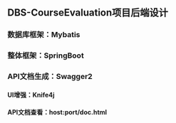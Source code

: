 ## DBS-CourseEvaluation项目后端设计
### 数据库框架：Mybatis
### 整体框架：SpringBoot
### API文档生成：Swagger2
  #### UI增强：Knife4j
  #### API文档查看：host:port/doc.html
